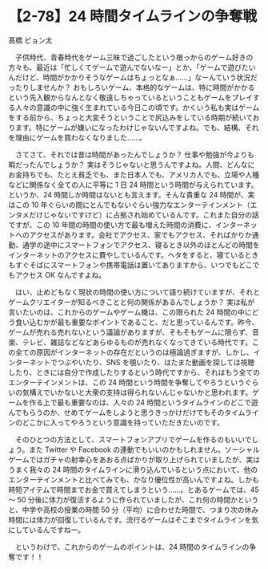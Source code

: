 # 【2-78】24 時間タイムラインの争奪戦

<div class="author">髙橋 ピョン太</div>

　子供時代、青春時代をゲーム三昧で過ごしたという根っからのゲーム好きの方々も、最近は「忙しくてゲームで遊んでないなー」とか、「ゲームで遊びたいんだけど、時間がかかりそうなゲームはちょっとなぁ……」なーんていう状況だったりしませんか？ おもしろいゲーム、本格的なゲームは、特に時間がかかるという先入観からなんとなく敬遠しちゃっているということもゲームをプレイする人々の意識の中に強く生まれている今日この頃です。かくいう私も実はゲームをする前から、ちょっと大変そうということで尻込みをしている時期が続いております。特にゲームが嫌いになったわけじゃないんですよね。でも、結構、それを理由にゲームを買わなくなりました……。

　さてさて、それでは昔は時間があったんでしょうか？ 仕事や勉強が今よりも暇だったんでしょうか？ 実はそうじゃないと思うんですよね。人間、どんなにお金持ちでも、たとえ貧乏でも、また日本人でも、アメリカ人でも、立場や人種などに関係なく全ての人に平等に 1 日 24 時間という時間が与えられています。というか、24 時間しか時間はないとも言えます。そんな貴重な 24 時間が、実はこの 10 年ぐらいの間にとんでもないぐらい強力なエンターテインメント（エンタメだけじゃないですけど）に占拠され始めているんです。これまた自分の話ですが、この 10 年間の時間の使い方で最も増えた時間の消費に、インターネットへのアクセスがあります。会社でアクセス、家でもアクセス、そればかりか通勤、通学の途中にスマートフォンでアクセス、寝るとき以外のほとんどの時間をインターネットのアクセスに費やしているんです。ヘタをすると、寝ているときもすぐそばにスマートフォンや携帯電話は置いてありますから、いつでもどこでもアクセス OK なんですよね。

　はい、止めどもなく現状の時間の使い方について語り続けていますが、それとゲームクリエイターが知るべきことと何の関係があるんでしょうか？ 実は私が言いたいのは、これからのゲームやゲーム機は、この限られた 24 時間の中にどう食い込むかが最も重要なポイントであること、だと思っているんです。昨今、ゲームが売れる売れないという議論がありますが、そもそもゲームに限らず、音楽、テレビ、雑誌などなどあらゆるものが売れなくなってきている時代です。この全ての原因がインターネットの存在だというのは極論過ぎますが、しかし、インターネットでつぶやいたり、SNS を覗いたり、はたまた動画を探しては視聴したり、ときには自分で作成したりするという時代ですから、それはもう全てのエンターテインメントは、この 24 時間という時間を争奪してやろうというぐらいの気構えでいかないと大衆の支持は得られないんじゃないかと思われます。ゲームを作る上で最も重要なのは、人々の 24 時間というタイムラインのどこで遊んでもらうのか、せめてゲームをしようと思うきっかけだけでもそのタイムラインのどこかに入ってやろうという意識を持っていただきたいのです。

　そのひとつの方法として、スマートフォンアプリでゲームを作るのもいいでしょう。また Twitter や Facebook の連動でもいいのかもしれません。ソーシャルゲームではガチャの射幸心をあおる点ばかりが取り上げられていましたが、実はうまく我々の 24 時間のタイムラインに滑り込んでいるという点において、他のエンターテインメントと比べてみても、かなり優位性が高いんですよね。しかも時短アイテムで時間までお金で買えてしまうという……。とあるゲームでは、45 ～ 50 分後に体力が復活するように作られていましたが、これ何の時間かというと、中学や高校の授業の時間 50 分（平均）に合わせた時間で、つまり次の休み時間には体力が回復しているんです。流行るゲームはそこまでタイムラインを気にしているんですねー。

　というわけで、これからのゲームのポイントは、24 時間のタイムラインの争奪です！！
